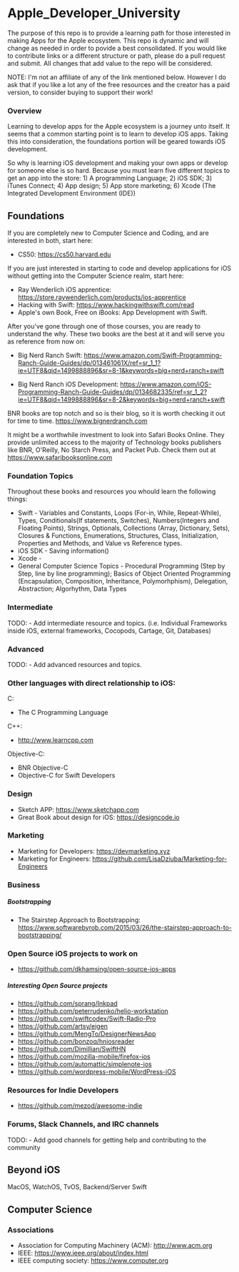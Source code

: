 # Apple_Developer_University
The purpose of this repo is to provide a learning path for those interested in making Apps for the Apple ecosystem. This repo is dynamic and will change as needed in order to povide a best consolidated. If you would like to contribute links or a different structure or path, please do a pull request and submit. All changes that add value to the repo will be considered.

NOTE: I'm not an affiliate of any of the link mentioned below. However I do ask that if you like a lot any of the free resources and the creator has a paid version, to consider buying to support their work!

### Overview
Learning to develop apps for the Apple ecosystem is a journey unto itself. It seems that a common starting point is to learn to develop iOS apps. Taking this into consideration, the foundations portion will be geared towards iOS development.

So why is learning iOS development and making your own apps or develop for someone else is so hard. Because you must learn five different topics to get an app into the store: 1) A programming Language; 2) iOS SDK; 3) iTunes Connect; 4) App design; 5) App store marketing; 6) Xcode (The Integrated Development Environment (IDE))
## Foundations
If you are completely new to Computer Science and Coding, and are interested in both, start here:

* CS50: https://cs50.harvard.edu

If you are just interested in starting to code and develop applications for iOS without getting into the Computer Science realm, start here:

* Ray Wenderlich iOS apprentice: https://store.raywenderlich.com/products/ios-apprentice
* Hacking with Swift: https://www.hackingwithswift.com/read
* Apple's own Book, Free on iBooks: App Development with Swift. 

After you've gone through one of those courses, you are ready to understand the why. These two books are the best at it and will serve you as reference from now on:

* Big Nerd Ranch Swift: https://www.amazon.com/Swift-Programming-Ranch-Guide-Guides/dp/013461061X/ref=sr_1_1?ie=UTF8&qid=1499888896&sr=8-1&keywords=big+nerd+ranch+swift
- Big Nerd Ranch iOS Development: https://www.amazon.com/iOS-Programming-Ranch-Guide-Guides/dp/0134682335/ref=sr_1_2?ie=UTF8&qid=1499888896&sr=8-2&keywords=big+nerd+ranch+swift

BNR books are top notch and so is their blog, so it is worth checking it out for time to time. https://www.bignerdranch.com

It might be a worthwhile investment to look into Safari Books Online. They provide unlimited access to the majority of Technology books publishers like BNR, O'Reilly, No Starch Press, and Packet Pub. Check them out at https://www.safaribooksonline.com

### Foundation Topics
Throughout these books and resources you whould learn the following things:
* Swift - Variables and Constants, Loops (For-in, While, Repeat-While), Types, Conditionals(If statements, Switches), Numbers(Integers and Floating Points), Strings, Optionals, Collections (Array, Dictionary, Sets), Closures & Functions, Enumerations, Structures, Class, Initialization, Properties and Methods, and Value vs Reference types. 
* iOS SDK - Saving information()
* Xcode - 
* General Computer Science Topics - Procedural Programming (Step by Step, line by line programming); Basics of Object Oriented Programming (Encapsulation, Composition, Inheritance, Polymorhphism), Delegation, Abstraction; Algorhythm, Data Types

### Intermediate
TODO: - Add intermediate resource and topics. (i.e. Individual Frameworks inside iOS, external frameworks, Cocopods, Cartage, Git, Databases)

### Advanced
TODO: - Add advanced resources and topics.

### Other languages with direct relationship to iOS: 
C: 
* The C Programming Language

C++:
* http://www.learncpp.com

Objective-C: 
* BNR Objective-C
* Objective-C for Swift Developers

### Design
* Sketch APP: https://www.sketchapp.com
* Great Book about design for iOS: https://designcode.io

### Marketing
* Marketing for Developers: https://devmarketing.xyz
* Marketing for Engineers: https://github.com/LisaDziuba/Marketing-for-Engineers

### Business
##### Bootstrapping
* The Stairstep Approach to Bootstrapping: https://www.softwarebyrob.com/2015/03/26/the-stairstep-approach-to-bootstrapping/

### Open Source iOS projects to work on
* https://github.com/dkhamsing/open-source-ios-apps

##### Interesting Open Source projects
* https://github.com/sprang/Inkpad
* https://github.com/peterrudenko/helio-workstation
* https://github.com/swiftcodex/Swift-Radio-Pro
* https://github.com/artsy/eigen
* https://github.com/MengTo/DesignerNewsApp
* https://github.com/bonzoq/hniosreader
* https://github.com/Dimillian/SwiftHN
* https://github.com/mozilla-mobile/firefox-ios
* https://github.com/automattic/simplenote-ios
* https://github.com/wordpress-mobile/WordPress-iOS

### Resources for Indie Developers
* https://github.com/mezod/awesome-indie

### Forums, Slack Channels, and IRC channels
TODO: - Add good channels for getting help and contributing to the community

## Beyond iOS
MacOS, WatchOS, TvOS, Backend/Server Swift

## Computer Science
### Associations
* Association for Computing Machinery (ACM): http://www.acm.org
* IEEE: https://www.ieee.org/about/index.html
* IEEE computing society: https://www.computer.org
